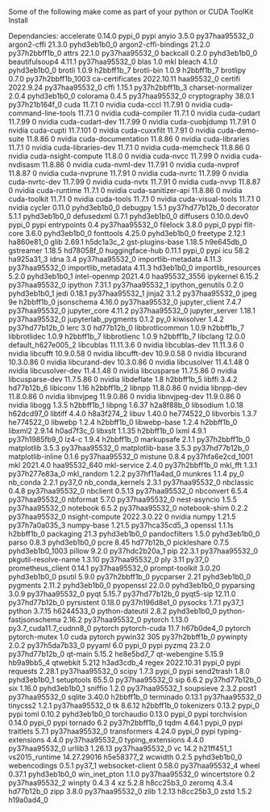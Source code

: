Some of the following make come as part of your python or CUDA ToolKit Install

Dependancies:
accelerate                0.14.0                   pypi_0    pypi
anyio                     3.5.0            py37haa95532_0
argon2-cffi               21.3.0             pyhd3eb1b0_0
argon2-cffi-bindings      21.2.0           py37h2bbff1b_0
attrs                     22.1.0           py37haa95532_0
backcall                  0.2.0              pyhd3eb1b0_0
beautifulsoup4            4.11.1           py37haa95532_0
blas                      1.0                         mkl
bleach                    4.1.0              pyhd3eb1b0_0
brotli                    1.0.9                h2bbff1b_7
brotli-bin                1.0.9                h2bbff1b_7
brotlipy                  0.7.0           py37h2bbff1b_1003
ca-certificates           2022.10.11           haa95532_0
certifi                   2022.9.24        py37haa95532_0
cffi                      1.15.1           py37h2bbff1b_3
charset-normalizer        2.0.4              pyhd3eb1b0_0
colorama                  0.4.5            py37haa95532_0
cryptography              38.0.1           py37h21b164f_0
cuda                      11.7.1                        0    nvidia
cuda-cccl                 11.7.91                       0    nvidia
cuda-command-line-tools   11.7.1                        0    nvidia
cuda-compiler             11.7.1                        0    nvidia
cuda-cudart               11.7.99                       0    nvidia
cuda-cudart-dev           11.7.99                       0    nvidia
cuda-cuobjdump            11.7.91                       0    nvidia
cuda-cupti                11.7.101                      0    nvidia
cuda-cuxxfilt             11.7.91                       0    nvidia
cuda-demo-suite           11.8.86                       0    nvidia
cuda-documentation        11.8.86                       0    nvidia
cuda-libraries            11.7.1                        0    nvidia
cuda-libraries-dev        11.7.1                        0    nvidia
cuda-memcheck             11.8.86                       0    nvidia
cuda-nsight-compute       11.8.0                        0    nvidia
cuda-nvcc                 11.7.99                       0    nvidia
cuda-nvdisasm             11.8.86                       0    nvidia
cuda-nvml-dev             11.7.91                       0    nvidia
cuda-nvprof               11.8.87                       0    nvidia
cuda-nvprune              11.7.91                       0    nvidia
cuda-nvrtc                11.7.99                       0    nvidia
cuda-nvrtc-dev            11.7.99                       0    nvidia
cuda-nvtx                 11.7.91                       0    nvidia
cuda-nvvp                 11.8.87                       0    nvidia
cuda-runtime              11.7.1                        0    nvidia
cuda-sanitizer-api        11.8.86                       0    nvidia
cuda-toolkit              11.7.1                        0    nvidia
cuda-tools                11.7.1                        0    nvidia
cuda-visual-tools         11.7.1                        0    nvidia
cycler                    0.11.0             pyhd3eb1b0_0
debugpy                   1.5.1            py37hd77b12b_0
decorator                 5.1.1              pyhd3eb1b0_0
defusedxml                0.7.1              pyhd3eb1b0_0
diffusers                 0.10.0.dev0              pypi_0    pypi
entrypoints               0.4              py37haa95532_0
filelock                  3.8.0                    pypi_0    pypi
flit-core                 3.6.0              pyhd3eb1b0_0
fonttools                 4.25.0             pyhd3eb1b0_0
freetype                  2.12.1               ha860e81_0
glib                      2.69.1               h5dc1a3c_2
gst-plugins-base          1.18.5               h9e645db_0
gstreamer                 1.18.5               hd78058f_0
huggingface-hub           0.11.1                   pypi_0    pypi
icu                       58.2                 ha925a31_3
idna                      3.4              py37haa95532_0
importlib-metadata        4.11.3           py37haa95532_0
importlib_metadata        4.11.3               hd3eb1b0_0
importlib_resources       5.2.0              pyhd3eb1b0_1
intel-openmp              2021.4.0          haa95532_3556
ipykernel                 6.15.2           py37haa95532_0
ipython                   7.31.1           py37haa95532_1
ipython_genutils          0.2.0              pyhd3eb1b0_1
jedi                      0.18.1           py37haa95532_1
jinja2                    3.1.2            py37haa95532_0
jpeg                      9e                   h2bbff1b_0
jsonschema                4.16.0           py37haa95532_0
jupyter_client            7.4.7            py37haa95532_0
jupyter_core              4.11.2           py37haa95532_0
jupyter_server            1.18.1           py37haa95532_0
jupyterlab_pygments       0.1.2                      py_0
kiwisolver                1.4.2            py37hd77b12b_0
lerc                      3.0                  hd77b12b_0
libbrotlicommon           1.0.9                h2bbff1b_7
libbrotlidec              1.0.9                h2bbff1b_7
libbrotlienc              1.0.9                h2bbff1b_7
libclang                  12.0.0          default_h627e005_2
libcublas                 11.11.3.6                     0    nvidia
libcublas-dev             11.11.3.6                     0    nvidia
libcufft                  10.9.0.58                     0    nvidia
libcufft-dev              10.9.0.58                     0    nvidia
libcurand                 10.3.0.86                     0    nvidia
libcurand-dev             10.3.0.86                     0    nvidia
libcusolver               11.4.1.48                     0    nvidia
libcusolver-dev           11.4.1.48                     0    nvidia
libcusparse               11.7.5.86                     0    nvidia
libcusparse-dev           11.7.5.86                     0    nvidia
libdeflate                1.8                  h2bbff1b_5
libffi                    3.4.2                hd77b12b_6
libiconv                  1.16                 h2bbff1b_2
libnpp                    11.8.0.86                     0    nvidia
libnpp-dev                11.8.0.86                     0    nvidia
libnvjpeg                 11.9.0.86                     0    nvidia
libnvjpeg-dev             11.9.0.86                     0    nvidia
libogg                    1.3.5                h2bbff1b_1
libpng                    1.6.37               h2a8f88b_0
libsodium                 1.0.18               h62dcd97_0
libtiff                   4.4.0                h8a3f274_2
libuv                     1.40.0               he774522_0
libvorbis                 1.3.7                he774522_0
libwebp                   1.2.4                h2bbff1b_0
libwebp-base              1.2.4                h2bbff1b_0
libxml2                   2.9.14               h0ad7f3c_0
libxslt                   1.1.35               h2bbff1b_0
lxml                      4.9.1            py37h1985fb9_0
lz4-c                     1.9.4                h2bbff1b_0
markupsafe                2.1.1            py37h2bbff1b_0
matplotlib                3.5.3            py37haa95532_0
matplotlib-base           3.5.3            py37hd77b12b_0
matplotlib-inline         0.1.6            py37haa95532_0
mistune                   0.8.4           py37hfa6e2cd_1001
mkl                       2021.4.0           haa95532_640
mkl-service               2.4.0            py37h2bbff1b_0
mkl_fft                   1.3.1            py37h277e83a_0
mkl_random                1.2.2            py37hf11a4ad_0
munkres                   1.1.4                      py_0
nb_conda                  2.2.1                    py37_0
nb_conda_kernels          2.3.1            py37haa95532_0
nbclassic                 0.4.8            py37haa95532_0
nbclient                  0.5.13           py37haa95532_0
nbconvert                 6.5.4            py37haa95532_0
nbformat                  5.7.0            py37haa95532_0
nest-asyncio              1.5.5            py37haa95532_0
notebook                  6.5.2            py37haa95532_0
notebook-shim             0.2.2            py37haa95532_0
nsight-compute            2022.3.0.22                   0    nvidia
numpy                     1.21.5           py37h7a0a035_3
numpy-base                1.21.5           py37hca35cd5_3
openssl                   1.1.1s               h2bbff1b_0
packaging                 21.3               pyhd3eb1b0_0
pandocfilters             1.5.0              pyhd3eb1b0_0
parso                     0.8.3              pyhd3eb1b0_0
pcre                      8.45                 hd77b12b_0
pickleshare               0.7.5           pyhd3eb1b0_1003
pillow                    9.2.0            py37hdc2b20a_1
pip                       22.3.1           py37haa95532_0
pkgutil-resolve-name      1.3.10           py37haa95532_0
ply                       3.11                     py37_0
prometheus_client         0.14.1           py37haa95532_0
prompt-toolkit            3.0.20             pyhd3eb1b0_0
psutil                    5.9.0            py37h2bbff1b_0
pycparser                 2.21               pyhd3eb1b0_0
pygments                  2.11.2             pyhd3eb1b0_0
pyopenssl                 22.0.0             pyhd3eb1b0_0
pyparsing                 3.0.9            py37haa95532_0
pyqt                      5.15.7           py37hd77b12b_0
pyqt5-sip                 12.11.0          py37hd77b12b_0
pyrsistent                0.18.0           py37h196d8e1_0
pysocks                   1.7.1                    py37_1
python                    3.7.15               h6244533_0
python-dateutil           2.8.2              pyhd3eb1b0_0
python-fastjsonschema     2.16.2           py37haa95532_0
pytorch                   1.13.0          py3.7_cuda11.7_cudnn8_0    pytorch
pytorch-cuda              11.7                 h67b0de4_0    pytorch
pytorch-mutex             1.0                        cuda    pytorch
pywin32                   305              py37h2bbff1b_0
pywinpty                  2.0.2            py37h5da7b33_0
pyyaml                    6.0                      pypi_0    pypi
pyzmq                     23.2.0           py37hd77b12b_0
qt-main                   5.15.2               he8e5bd7_7
qt-webengine              5.15.9               hb9a9bb5_4
qtwebkit                  5.212                h3ad3cdb_4
regex                     2022.10.31               pypi_0    pypi
requests                  2.28.1           py37haa95532_0
scipy                     1.7.3                    pypi_0    pypi
send2trash                1.8.0              pyhd3eb1b0_1
setuptools                65.5.0           py37haa95532_0
sip                       6.6.2            py37hd77b12b_0
six                       1.16.0             pyhd3eb1b0_1
sniffio                   1.2.0            py37haa95532_1
soupsieve                 2.3.2.post1      py37haa95532_0
sqlite                    3.40.0               h2bbff1b_0
terminado                 0.13.1           py37haa95532_0
tinycss2                  1.2.1            py37haa95532_0
tk                        8.6.12               h2bbff1b_0
tokenizers                0.13.2                   pypi_0    pypi
toml                      0.10.2             pyhd3eb1b0_0
torchaudio                0.13.0                   pypi_0    pypi
torchvision               0.14.0                   pypi_0    pypi
tornado                   6.2              py37h2bbff1b_0
tqdm                      4.64.1                   pypi_0    pypi
traitlets                 5.7.1            py37haa95532_0
transformers              4.24.0                   pypi_0    pypi
typing-extensions         4.4.0            py37haa95532_0
typing_extensions         4.4.0            py37haa95532_0
urllib3                   1.26.13          py37haa95532_0
vc                        14.2                 h21ff451_1
vs2015_runtime            14.27.29016          h5e58377_2
wcwidth                   0.2.5              pyhd3eb1b0_0
webencodings              0.5.1                    py37_1
websocket-client          0.58.0           py37haa95532_4
wheel                     0.37.1             pyhd3eb1b0_0
win_inet_pton             1.1.0            py37haa95532_0
wincertstore              0.2              py37haa95532_2
winpty                    0.4.3                         4
xz                        5.2.8                h8cc25b3_0
zeromq                    4.3.4                hd77b12b_0
zipp                      3.8.0            py37haa95532_0
zlib                      1.2.13               h8cc25b3_0
zstd                      1.5.2                h19a0ad4_0